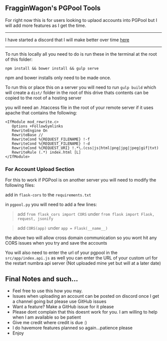 ## FragginWagon's PGPool Tools

For right now this is for users looking to uplaod accounts into PGPool but I will add more features as I get the time.
___
I have started a discord that I will make better over time [here](https://discord.gg/VBZuATn)
___
To run this locally all you need to do is run these in the terminal at the root of this folder:

`npm install && bower install && gulp serve`

npm and bower installs only need to be made once.

To run this or place this on a server you will need to run `gulp build` which will create a `dist/` folder in the root of this drive thats contents can be copied to the root of a hosting server

you will need an .htaccess file in the root of your remote server if it uses apache that contains the following:

```
<IfModule mod_rewrite.c>
   Options +FollowSymlinks
   RewriteEngine On
   RewriteBase //
   RewriteCond %{REQUEST_FILENAME} !-f
   RewriteCond %{REQUEST_FILENAME} !-d
   RewriteCond %{REQUEST_URI} !.*\.(css|js|html|png|jpg|jpeg|gif|txt)
   RewriteRule (.*) index.html [L]
</IfModule>
```

### For Account Upload Section
For this to work if PGPool is on another server you will need to modify the following files:

add in `flask-cors` to the `requirements.txt`

in `pgpool.py` you will need to add a few lines:

> add `from flask_cors import CORS` under `from flask import Flask, request, jsonify`

> add `CORS(app)` under `app = Flask(__name__)`

the above two will allow cross domain communication so you wont hit any CORS issues when you try and save the accounts

You will also need to enter the url of your pgpool in the `src/app/index.api.js` as well you can enter the URL of your custom url for the restart numbra api server (Not uploaded mine yet but will at a later date)

## Final Notes and such...
+ Feel free to use this how you may.
+ Issues when uploading an account can be posted on discord once I get a channel going but please use GitHub issues
+ Want a feature? Make a GitHub issue for it please
+ Please dont complain that this doesnt work for you. I am willing to help when I am available so be patient
+ Give me credit where credit is due :)
+ I do havemore features planned so again...patience please
+ Enjoy
